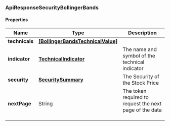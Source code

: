 
[//]: # (CLASS:ApiResponseSecurityBollingerBands)

[//]: # (KIND:object)

### ApiResponseSecurityBollingerBands

#### Properties

[//]: # (START_DEFINITION)

Name | Type | Description
------------ | ------------- | -------------
**technicals** | [**[BollingerBandsTechnicalValue]**](BollingerBandsTechnicalValue.md) |  &nbsp;
**indicator** | [**TechnicalIndicator**](TechnicalIndicator.md) | The name and symbol of the technical indicator &nbsp;
**security** | [**SecuritySummary**](SecuritySummary.md) | The Security of the Stock Price &nbsp;
**nextPage** | String | The token required to request the next page of the data &nbsp;

[//]: # (END_DEFINITION)


[//]: # (CONTAINED_CLASS:BollingerBandsTechnicalValue)


[//]: # (CONTAINED_CLASS:TechnicalIndicator)


[//]: # (CONTAINED_CLASS:SecuritySummary)






